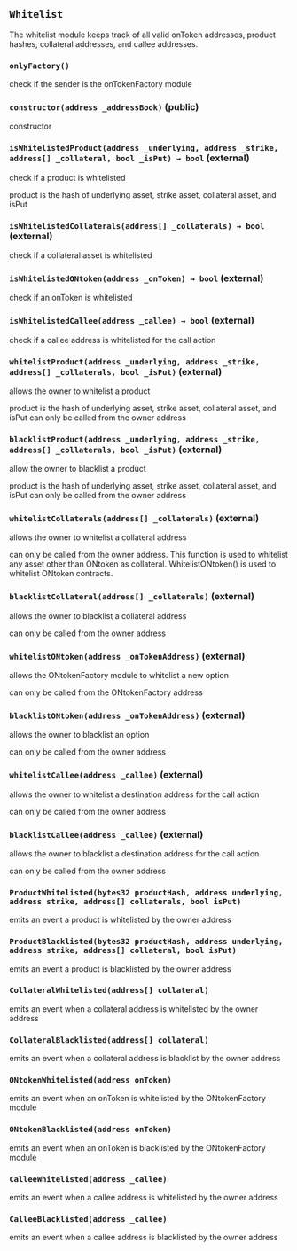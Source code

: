 ## `Whitelist`

The whitelist module keeps track of all valid onToken addresses, product hashes, collateral addresses, and callee addresses.



### `onlyFactory()`

check if the sender is the onTokenFactory module




### `constructor(address _addressBook)` (public)



constructor


### `isWhitelistedProduct(address _underlying, address _strike, address[] _collateral, bool _isPut) → bool` (external)

check if a product is whitelisted


product is the hash of underlying asset, strike asset, collateral asset, and isPut


### `isWhitelistedCollaterals(address[] _collaterals) → bool` (external)

check if a collateral asset is whitelisted




### `isWhitelistedONtoken(address _onToken) → bool` (external)

check if an onToken is whitelisted




### `isWhitelistedCallee(address _callee) → bool` (external)

check if a callee address is whitelisted for the call action




### `whitelistProduct(address _underlying, address _strike, address[] _collaterals, bool _isPut)` (external)

allows the owner to whitelist a product


product is the hash of underlying asset, strike asset, collateral asset, and isPut
can only be called from the owner address


### `blacklistProduct(address _underlying, address _strike, address[] _collaterals, bool _isPut)` (external)

allow the owner to blacklist a product


product is the hash of underlying asset, strike asset, collateral asset, and isPut
can only be called from the owner address


### `whitelistCollaterals(address[] _collaterals)` (external)

allows the owner to whitelist a collateral address


can only be called from the owner address. This function is used to whitelist any asset other than ONtoken as collateral. WhitelistONtoken() is used to whitelist ONtoken contracts.


### `blacklistCollateral(address[] _collaterals)` (external)

allows the owner to blacklist a collateral address


can only be called from the owner address


### `whitelistONtoken(address _onTokenAddress)` (external)

allows the ONtokenFactory module to whitelist a new option


can only be called from the ONtokenFactory address


### `blacklistONtoken(address _onTokenAddress)` (external)

allows the owner to blacklist an option


can only be called from the owner address


### `whitelistCallee(address _callee)` (external)

allows the owner to whitelist a destination address for the call action


can only be called from the owner address


### `blacklistCallee(address _callee)` (external)

allows the owner to blacklist a destination address for the call action


can only be called from the owner address



### `ProductWhitelisted(bytes32 productHash, address underlying, address strike, address[] collaterals, bool isPut)`

emits an event a product is whitelisted by the owner address



### `ProductBlacklisted(bytes32 productHash, address underlying, address strike, address[] collateral, bool isPut)`

emits an event a product is blacklisted by the owner address



### `CollateralWhitelisted(address[] collateral)`

emits an event when a collateral address is whitelisted by the owner address



### `CollateralBlacklisted(address[] collateral)`

emits an event when a collateral address is blacklist by the owner address



### `ONtokenWhitelisted(address onToken)`

emits an event when an onToken is whitelisted by the ONtokenFactory module



### `ONtokenBlacklisted(address onToken)`

emits an event when an onToken is blacklisted by the ONtokenFactory module



### `CalleeWhitelisted(address _callee)`

emits an event when a callee address is whitelisted by the owner address



### `CalleeBlacklisted(address _callee)`

emits an event when a callee address is blacklisted by the owner address





